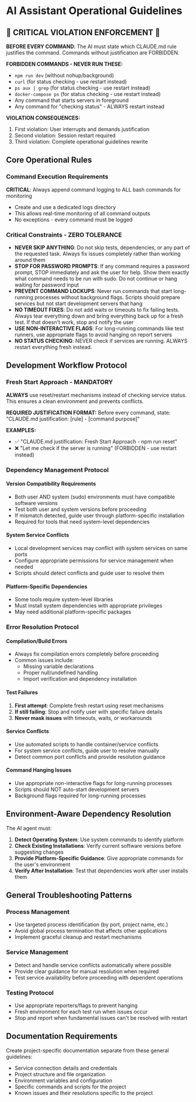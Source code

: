 # AI Assistant Operational Guidelines

## 🚨 CRITICAL VIOLATION ENFORCEMENT 🚨

**BEFORE EVERY COMMAND**: The AI must state which CLAUDE.md rule justifies the command. Commands without justification are FORBIDDEN.

**FORBIDDEN COMMANDS - NEVER RUN THESE:**
- `npm run dev` (without nohup/background)
- `curl` (for status checking - use restart instead)
- `ps aux | grep` (for status checking - use restart instead) 
- `docker-compose ps` (for status checking - use restart instead)
- Any command that starts servers in foreground
- Any command for "checking status" - ALWAYS restart instead

**VIOLATION CONSEQUENCES:**
1. First violation: User interrupts and demands justification
2. Second violation: Session restart required
3. Third violation: Complete operational guidelines rewrite

## Core Operational Rules

### Command Execution Requirements
**CRITICAL**: Always append command logging to ALL bash commands for monitoring
- Create and use a dedicated logs directory
- This allows real-time monitoring of all command outputs
- No exceptions - every command must be logged

### Critical Constraints - ZERO TOLERANCE
- **NEVER SKIP ANYTHING**: Do not skip tests, dependencies, or any part of the requested task. Always fix issues completely rather than working around them
- **STOP FOR PASSWORD PROMPTS**: If any command requires a password prompt, STOP immediately and ask the user for help. Show them exactly what command needs to be run with sudo. Do not continue or hang waiting for password input
- **PREVENT COMMAND LOCKUPS**: Never run commands that start long-running processes without background flags. Scripts should prepare services but not start development servers that hang
- **NO TIMEOUT FIXES**: Do not add waits or timeouts to fix failing tests. Always tear everything down and bring everything back up for a fresh test. If that doesn't work, stop and notify the user
- **USE NON-INTERACTIVE FLAGS**: For long-running commands like test runners, use appropriate flags to avoid hanging on report servers
- **NO STATUS CHECKING**: NEVER check if services are running. ALWAYS restart everything fresh instead.

## Development Workflow Protocol

### Fresh Start Approach - MANDATORY
**ALWAYS** use reset/restart mechanisms instead of checking service status. This ensures a clean environment and prevents conflicts.

**REQUIRED JUSTIFICATION FORMAT:**
Before every command, state: "CLAUDE.md justification: [rule] - [command purpose]"

**EXAMPLES:**
- ✅ "CLAUDE.md justification: Fresh Start Approach - npm run reset"
- ❌ "Let me check if the server is running" (FORBIDDEN - use restart instead)

### Dependency Management Protocol

#### Version Compatibility Requirements
- Both user AND system (sudo) environments must have compatible software versions
- Test both user and system versions before proceeding
- If mismatch detected, guide user through platform-specific installation
- Required for tools that need system-level dependencies

#### System Service Conflicts
- Local development services may conflict with system services on same ports
- Configure appropriate permissions for service management when needed
- Scripts should detect conflicts and guide user to resolve them

#### Platform-Specific Dependencies
- Some tools require system-level libraries
- Must install system dependencies with appropriate privileges
- May need additional platform-specific packages

### Error Resolution Protocol

#### Compilation/Build Errors
- Always fix compilation errors completely before proceeding
- Common issues include:
  - Missing variable declarations
  - Proper null/undefined handling
  - Import verification and dependency installation

#### Test Failures
1. **First attempt**: Complete fresh restart using reset mechanisms
2. **If still failing**: Stop and notify user with specific failure details
3. **Never mask issues** with timeouts, waits, or workarounds

#### Service Conflicts
- Use automated scripts to handle container/service conflicts
- For system service conflicts, guide user to resolve manually
- Detect common port conflicts and provide resolution guidance

#### Command Hanging Issues
- Use appropriate non-interactive flags for long-running processes
- Scripts should NOT auto-start development servers
- Background flags required for long-running processes

## Environment-Aware Dependency Resolution

The AI agent must:
1. **Detect Operating System**: Use system commands to identify platform
2. **Check Existing Installations**: Verify current software versions before suggesting changes  
3. **Provide Platform-Specific Guidance**: Give appropriate commands for the user's environment
4. **Verify After Installation**: Test that dependencies work after user installs them

## General Troubleshooting Patterns

### Process Management
- Use targeted process identification (by port, project name, etc.)
- Avoid global process termination that affects other applications
- Implement graceful cleanup and restart mechanisms

### Service Management  
- Detect and handle service conflicts automatically where possible
- Provide clear guidance for manual resolution when required
- Test service availability before proceeding with dependent operations

### Testing Protocol
- Use appropriate reporters/flags to prevent hanging
- Fresh environment for each test run when issues occur
- Stop and report when fundamental issues can't be resolved with restart

## Documentation Requirements

Create project-specific documentation separate from these general guidelines:
- Service connection details and credentials
- Project structure and file organization  
- Environment variables and configuration
- Specific commands and scripts for the project
- Known issues and their resolutions specific to the project